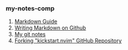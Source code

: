 ### my-notes-comp

1. [Markdown Guide](/markdown.md)
2. [Writing Markdown on Github](/markdown_github.md)
3. [My git notes](/git_github.md)
4. [Forking "kickstart.nvim" GitHub Repository](/git_nvim-lua-config.md)
